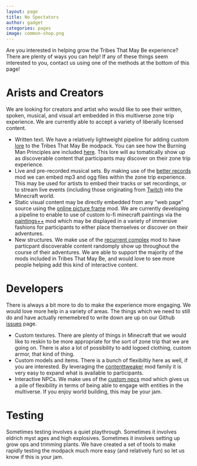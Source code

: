 ```yaml
---
layout: page
title: No Spectators
author: gadget
categories: pages
image: common-shop.png
---
```


Are you interested in helping grow the Tribes That May Be experience? There are plenty of ways you can help! If any of these things seem interested to you, contact us using one of the methods at the bottom of this page!

# Arists and Creators

We are looking for creators and artist who would like to see their written, spoken, musical, and visual art embedded in this multiverse zone trip experience. We are currently able to accept a variety of liberally licensed content.

* Written text. We have a relatively lightweight pipeline for adding custom [lore](https://www.curseforge.com/minecraft/mc-mods/lore-expansion) to the Tribes That May Be modpack. You can see how the Burning Man Principles are included [here](https://github.com/tribesthatmaybe/modpack/tree/mainline/lore/principles). This lore will au tomatically show up as discoverable content that participants may discover on their zone trip experience.
* Live and pre-recorded musical sets. By making use of the [better records](https://www.curseforge.com/minecraft/mc-mods/better-records) mod we can embed mp3 and ogg files within the zone trip experience. This may be used for artists to embed their tracks or set recordings, or to stream live events (including those originating from [Twitch](https://www.twitch.tv/) into the Minecraft world.
* Static visual content may be directly embedded from any "web page" source using the [online picture frame](https://www.curseforge.com/minecraft/mc-mods/onlinepictureframe) mod. We are currently developing a pipeline to enable to use of custom lo-fi minecraft paintings via the [paintings++](https://www.curseforge.com/minecraft/mc-mods/paintings) mod which may be displayed in a variety of immersive fashions for participants to either place themselves or discover on their adventures.
* New structures. We make use of the [recurrent complex](https://www.curseforge.com/minecraft/mc-mods/recurrent-complex) mod to have particpant discoverable content randomply show up throughout the course of their adventures. We are able to support the majority of the mods included in Tribes That May Be, and would love to see more people helping add this kind of interactive content.

# Developers

There is always a bit more to do to make the experience more engaging. We would love more help in a variety of areas. The things which we need to still do and have actually rememebred to write down are up on our Github [issues](https://github.com/tribesthatmaybe/modpack/issues) page.

* Custom textures. There are plenty of things in Minecraft that we would like to reskin to be more appropriate for the sort of zone trip that we are going on. There is also a lot of possibility to add logoed clothing, custom armor, that kind of thing.
* Custom models and items. There is a bunch of flexibiltiy here as well, if you are interested. By leveraging the [contenttweaker](https://www.curseforge.com/minecraft/mc-mods/contenttweaker) mod family it is very easy to expand what is available to participants.
* Interactive NPCs. We make ues of the [custom npcs](https://www.curseforge.com/minecraft/mc-mods/custom-npcs) mod which gives us a pile of flexibility in terms of being able to engage with entities in the multiverse. If you enjoy world building, this may be your jam.

# Testing

Sometimes testing involves a quiet playthrough. Sometimes it involves eldrich myst ages and high explosives. Sometimes it involves setting up grow ops and trimming plants. We have created a set of tools to make rapidly testing the modpack much more easy (and relatively fun) so let us know if this is your jam.
